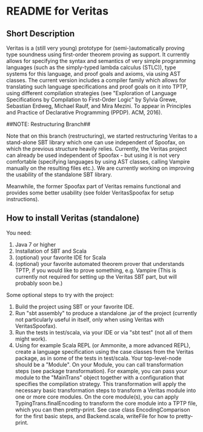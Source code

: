 # README for Veritas ###

## Short Description ##

Veritas is a (still very young) prototype for (semi-)automatically proving type soundness using first-order theorem proving as support. It currently allows for specifying the syntax and semantics of very simple programming languages (such as the simply-typed lambda calculus (STLC)), type systems for this language, and proof goals and axioms, via using AST classes. The current version includes a compiler family which allows for translating such language specifications and proof goals on it into TPTP, using different compilation strategies (see "Exploration of Language Specifications by Compilation to First-Order Logic" by Sylvia Grewe, Sebastian Erdweg, Michael Raulf, and Mira Mezini. To appear in Principles and Practice of Declarative Programming (PPDP). ACM, 2016). 

##NOTE: Restructuring Branch##

Note that on this branch (restructuring), we started restructuring Veritas to a stand-alone SBT library which one can use independent of Spoofax, on which the previous structure heavily relies. Currently, the Veritas project can already be used independent of Spoofax - but using it is not very comfortable (specifying languages by using AST classes, calling Vampire manually on the resulting files etc.). We are currently working on improving the usability of the standalone SBT library.

Meanwhile, the former Spoofax part of Veritas remains functional and provides some better usability (see folder VeritasSpoofax for setup instructions).


## How to install Veritas (standalone) ##

You need:

1. Java 7 or higher
2. Installation of SBT and Scala
3. (optional) your favorite IDE for Scala
4. (optional) your favorite automated theorem prover that understands TPTP, if you would like to prove something, e.g. Vampire (This is currently not required for setting up the Veritas SBT part, but will probably soon be.)

Some optional steps to try with the project:

1. Build the project using SBT or your favorite IDE.
2. Run "sbt assembly" to produce a standalone .jar of the project (currently not particularly useful in itself, only when using Veritas with VeritasSpoofax).
3. Run the tests in test/scala, via your IDE or via "sbt test" (not all of them might work).
4. Using for example Scala REPL (or Ammonite, a more advanced REPL), create a language specification using the case classes from the Veritas package, as in some of the tests in test/scala. Your top-level-node should be a "Module". On your Module, you can call transformation steps (see package transformation). For example, you can pass your module to the "MainTrans" object together with a configuration that specifies the compilation strategy. This transformation will apply the necessary basic transformation steps to transform a Veritas module into one or more core modules. On the core module(s), you can apply TypingTrans.finalEncoding to transform the core module into a TPTP file, which you can then pretty-print. See case class EncodingComparison for the first basic steps, and Backend.scala, writeFile for how to pretty-print.
